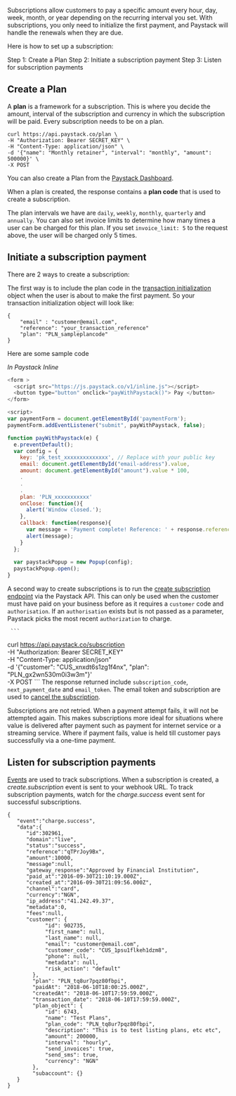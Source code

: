 Subscriptions allow customers to pay a specific amount every hour, day, week, month, or year depending on the recurring interval you set. With subscriptions, you only need to initialize the first payment, and Paystack will handle the renewals when they are due.

Here is how to set up a subscription:

Step 1: Create a Plan
Step 2: Initiate a subscription payment
Step 3: Listen for subscription payments

## Create a Plan

A **plan** is a framework for a subscription. This is where you decide the amount, interval of the subscription and currency in which the subscription will be paid. Every subscription needs to be on a plan.

```
curl https://api.paystack.co/plan \
-H "Authorization: Bearer SECRET_KEY" \
-H "Content-Type: application/json" \
-d '{"name": "Monthly retainer", "interval": "monthly", "amount": 500000}' \
-X POST
```

You can also create a Plan from the [Paystack Dashboard](https://dashboard.paystack.com/#/plans).

When a plan is created, the response contains a **plan code** that is used to create a subscription.

The plan intervals we have are `daily`, `weekly`,  `monthly`, `quarterly` and `annually`. You can also set invoice limits to determine how many times a user can be charged for this plan. If you set `invoice_limit: 5` to the request above, the user will be charged only 5 times.

## Initiate a subscription payment

There are 2 ways to create a subscription:

The first way is to include the plan code in the [transaction initialization](https://developers.paystack.co/docs/recievingmoney) object when the user is about to make the first payment. So your transaction initialization object will look like:

```
{
    "email" : "customer@email.com",
    "reference": "your_transaction_reference"
    "plan": "PLN_sampleplancode"
}
```

Here are some sample code

_In Paystack Inline_

```javascript
<form >
  <script src="https://js.paystack.co/v1/inline.js"></script>
  <button type="button" onclick="payWithPaystack()"> Pay </button> 
</form>

<script>
var paymentForm = document.getElementById('paymentForm');
paymentForm.addEventListener("submit", payWithPaystack, false);

function payWithPaystack(e) {  
  e.preventDefault();
  var config = {
    key: 'pk_test_xxxxxxxxxxxxxx', // Replace with your public key
    email: document.getElementById("email-address").value,
    amount: document.getElementById("amount").value * 100,
    .
    .
    .
    plan: 'PLN_xxxxxxxxxxx'
    onClose: function(){
      alert('Window closed.');
    },
    callback: function(response){
      var message = 'Payment complete! Reference: ' + response.reference;
      alert(message);
    }
  };
  
  var paystackPopup = new Popup(config);
  paystackPopup.open();
}
```

A second way to create subscriptions is to run the [create subscription endpoint](https://developers.paystack.co/v2.0/reference#create-subscription) via the Paystack API. This can only be used when the customer must have paid on your business before as it requires a `customer` code and `authorisation`. If an `authorisation` exists but is not passed as a parameter, Paystack picks the most recent `authorization` to charge.

     ```
 curl https://api.paystack.co/subscription \
     -H "Authorization: Bearer SECRET_KEY" \
     -H "Content-Type: application/json" \
     -d '{"customer": "CUS_xnxdt6s1zg1f4nx", "plan": "PLN_gx2wn530m0i3w3m"}' \
     -X POST
     ```
The response returned include `subscription_code`, `next_payment_date` and `email_token`. The email token and subscription are used to [cancel the subscription](https://developers.paystack.co/v2.0/reference#disable-subscription).

Subscriptions are not retried. When a payment attempt fails, it will not be attempted again. This makes subscriptions more ideal for situations where value is delivered after payment such as payment for internet service or a streaming service. Where if payment fails, value is held till customer pays successfully via a one-time payment.

## Listen for subscription payments

[Events](https://developers.paystack.co/v1.0/docs/events) are used to track subscriptions. When a subscription is created, a *create.subscription* event is sent to your webhook URL. To track subscription payments, watch for the *charge.success* event sent for successful subscriptions.

```
{  
   "event":"charge.success",
   "data":{  
      "id":302961,
      "domain":"live",
      "status":"success",
      "reference":"qTPrJoy9Bx",
      "amount":10000,
      "message":null,
      "gateway_response":"Approved by Financial Institution",
      "paid_at":"2016-09-30T21:10:19.000Z",
      "created_at":"2016-09-30T21:09:56.000Z",
      "channel":"card",
      "currency":"NGN",
      "ip_address":"41.242.49.37",
      "metadata":0,
      "fees":null,
      "customer": {
            "id": 902735,
            "first_name": null,
            "last_name": null,
            "email": "customer@email.com",
            "customer_code": "CUS_1psu1flkeh1dzm8",
            "phone": null,
            "metadata": null,
            "risk_action": "default"
        },
        "plan": "PLN_tq8ur7pqz80fbpi",
        "paidAt": "2018-06-10T18:00:25.000Z",
        "createdAt": "2018-06-10T17:59:59.000Z",
        "transaction_date": "2018-06-10T17:59:59.000Z",
        "plan_object": {
            "id": 6743,
            "name": "Test Plans",
            "plan_code": "PLN_tq8ur7pqz80fbpi",
            "description": "This is to test listing plans, etc etc",
            "amount": 200000,
            "interval": "hourly",
            "send_invoices": true,
            "send_sms": true,
            "currency": "NGN"
        },
        "subaccount": {}
   }
}
```